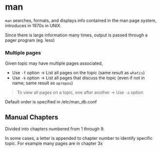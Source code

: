 # man

`man` searches, formats, and displays info contained in the man page system, introduces in 1970s in UNIX.

Since there is large information many times, output is passed through a pager program (eg. less)

### Multiple pages

Given topic may have multiple pages associated, 

* Use `-f` option -> List all pages on the topic (same result as `whatis`)
* Use `-k` option -> List all pages that discuss the topic (even if not in name; same result as `apropos`)


> To view all pages on a topic, one after another -> Use `-a` option

Default order is specified in /etc/man\_db.conf

## Manual Chapters

Divided into chapters numbered from 1 through 9.

In some cases, a letter is appended to chapter number to identify specific topic. For example many pages are in chapter 3x

